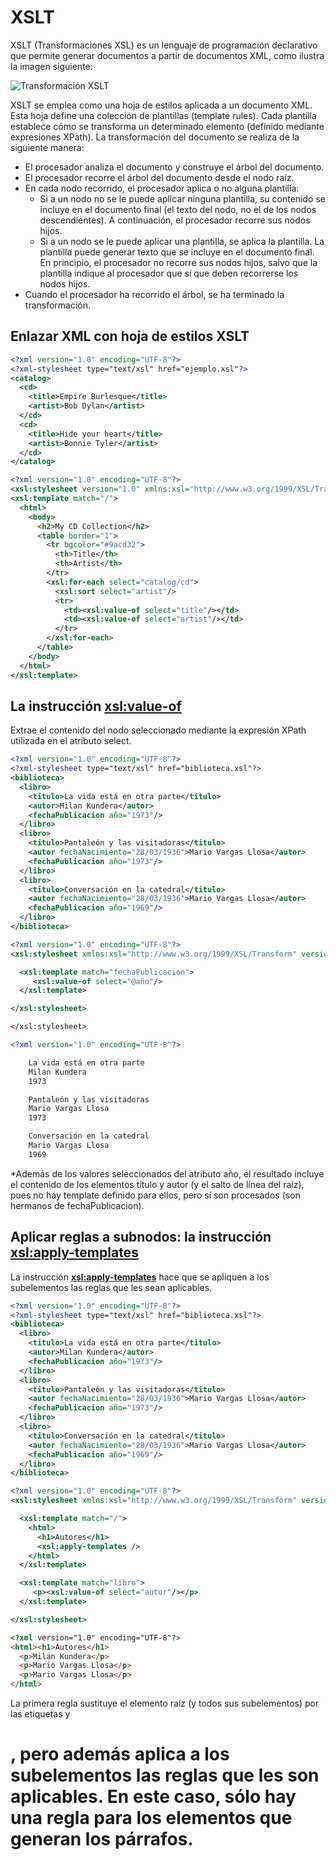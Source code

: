 # XSLT
XSLT (Transformaciones XSL) es un lenguaje de programación declarativo que permite generar documentos a partir de documentos XML, como ilustra la imagen siguiente:

![Transformación XSLT](.data/marcas/xslt/data/marcas/xslt/xslt-resumen.png)

XSLT se emplea como una hoja de estilos aplicada a un documento XML. Esta hoja define una colección de plantillas (template rules). Cada plantilla establece cómo se transforma un determinado elemento (definido mediante expresiones XPath). La transformación del documento se realiza de la siguiente manera:

* El procesador analiza el documento y construye el árbol del documento.
* El procesador recorre el árbol del documento desde el nodo raíz.
* En cada nodo recorrido, el procesador aplica o no alguna plantilla:
  * Si a un nodo no se le puede aplicar ninguna plantilla, su contenido se incluye en el documento final (el texto del nodo, no el de los nodos descendientes). A continuación, el procesador recorre sus nodos hijos.
  * Si a un nodo se le puede aplicar una plantilla, se aplica la plantilla. La plantilla puede generar texto que se incluye en el documento final. En principio, el procesador no recorre sus nodos hijos, salvo que la plantilla indique al procesador que sí que deben recorrerse los nodos hijos.
* Cuando el procesador ha recorrido el árbol, se ha terminado la transformación.

## Enlazar XML con hoja de estilos XSLT

``` xml title="ejemplo.xml"
<?xml version="1.0" encoding="UTF-8"?>
<?xml-stylesheet type="text/xsl" href="ejemplo.xsl"?>
<catalog>
  <cd>
    <title>Empire Burlesque</title>
    <artist>Bob Dylan</artist>
  </cd>
  <cd>
    <title>Hide your heart</title>
    <artist>Bonnie Tyler</artist>
  </cd>
</catalog>
```

```xml title="ejemplo.xsl"
<?xml version="1.0" encoding="UTF-8"?>
<xsl:stylesheet version="1.0" xmlns:xsl="http://www.w3.org/1999/XSL/Transform">
<xsl:template match="/">
  <html>
    <body>
      <h2>My CD Collection</h2>
      <table border="1">
        <tr bgcolor="#9acd32">
          <th>Title</th>
          <th>Artist</th>
        </tr>
        <xsl:for-each select="catalog/cd">
          <xsl:sort select="artist"/>
          <tr>
            <td><xsl:value-of select="title"/></td>
            <td><xsl:value-of select="artist"/></td>
          </tr>
        </xsl:for-each>
      </table>
    </body>
  </html>
</xsl:template>
```

## La instrucción **<xsl:value-of>**

Extrae el contenido del nodo seleccionado mediante la expresión XPath utilizada en el atributo select.

```xml title="biblioteca.xml"
<?xml version="1.0" encoding="UTF-8"?>
<?xml-stylesheet type="text/xsl" href="biblioteca.xsl"?>
<biblioteca>
  <libro>
    <titulo>La vida está en otra parte</titulo>
    <autor>Milan Kundera</autor>
    <fechaPublicacion año="1973"/>
  </libro>
  <libro>
    <titulo>Pantaleón y las visitadoras</titulo>
    <autor fechaNacimiento="28/03/1936">Mario Vargas Llosa</autor>
    <fechaPublicacion año="1973"/>
  </libro>
  <libro>
    <titulo>Conversación en la catedral</titulo>
    <autor fechaNacimiento="28/03/1936">Mario Vargas Llosa</autor>
    <fechaPublicacion año="1969"/>
  </libro>
</biblioteca>
```
``` xml title="biblioteca.xsl
<?xml version="1.0" encoding="UTF-8"?>
<xsl:stylesheet xmlns:xsl="http://www.w3.org/1999/XSL/Transform" version="1.0">

  <xsl:template match="fechaPublicacion">
     <xsl:value-of select="@año"/>
  </xsl:template>

</xsl:stylesheet>

</xsl:stylesheet>
```
``` xml title="resultado.xml"
<?xml version="1.0" encoding="UTF-8"?>

    La vida está en otra parte
    Milan Kundera
    1973

    Pantaleón y las visitadoras
    Mario Vargas Llosa
    1973

    Conversación en la catedral
    Mario Vargas Llosa
    1969
```
*Además de los valores seleccionados del atributo año, el resultado incluye el contenido de los elementos título y autor (y el salto de línea del raíz), pues no hay template definido para ellos, pero sí son procesados (son hermanos de fechaPublicacion).


## Aplicar reglas a subnodos: la instrucción **<xsl:apply-templates>**

La instrucción **<xsl:apply-templates>** hace que se apliquen a los subelementos las reglas que les sean aplicables.

```xml title="biblioteca.xml"
<?xml version="1.0" encoding="UTF-8"?>
<?xml-stylesheet type="text/xsl" href="biblioteca.xsl"?>
<biblioteca>
  <libro>
    <titulo>La vida está en otra parte</titulo>
    <autor>Milan Kundera</autor>
    <fechaPublicacion año="1973"/>
  </libro>
  <libro>
    <titulo>Pantaleón y las visitadoras</titulo>
    <autor fechaNacimiento="28/03/1936">Mario Vargas Llosa</autor>
    <fechaPublicacion año="1973"/>
  </libro>
  <libro>
    <titulo>Conversación en la catedral</titulo>
    <autor fechaNacimiento="28/03/1936">Mario Vargas Llosa</autor>
    <fechaPublicacion año="1969"/>
  </libro>
</biblioteca>
```

``` xml title="biblioteca.xsl
<?xml version="1.0" encoding="UTF-8"?>
<xsl:stylesheet xmlns:xsl="http://www.w3.org/1999/XSL/Transform" version="1.0">

  <xsl:template match="/">
    <html>
      <h1>Autores</h1>
      <xsl:apply-templates />
    </html>
  </xsl:template>

  <xsl:template match="libro">
     <p><xsl:value-of select="autor"/></p>
  </xsl:template>

</xsl:stylesheet>
```
``` html title="resultado.html"
<?xml version="1.0" encoding="UTF-8"?>
<html><h1>Autores</h1>
  <p>Milan Kundera</p>
  <p>Mario Vargas Llosa</p>
  <p>Mario Vargas Llosa</p>
</html>
```
La primera regla sustituye el elemento raíz (y todos sus subelementos) por las etiquetas <html> y <h1>, pero además aplica a los subelementos las reglas que les son aplicables. En este caso, sólo hay una regla para los elementos <libro> que generan los párrafos.


